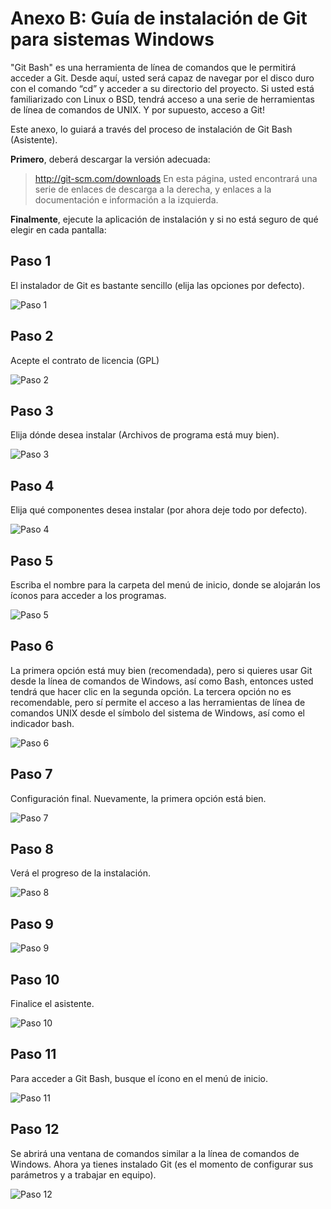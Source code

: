 ﻿# Anexo B: Guía de instalación de Git para sistemas Windows

"Git Bash" es una herramienta de línea de comandos que le permitirá acceder a Git.  Desde aquí, usted será capaz de navegar por el disco duro con el comando “cd” y acceder a su directorio del proyecto. Si usted está familiarizado con Linux o BSD, tendrá acceso a una serie de herramientas de línea de comandos de UNIX. Y por supuesto, acceso a Git!

Este anexo, lo guiará a través del proceso de instalación de Git Bash (Asistente).

**Primero**, deberá descargar la versión adecuada:

> http://git-scm.com/downloads
> En esta página, usted encontrará una serie de enlaces de descarga a la derecha, y enlaces a la documentación e información a la izquierda.

**Finalmente**, ejecute la aplicación de instalación y si no está seguro de qué elegir en cada pantalla:

## Paso 1
El instalador de Git es bastante sencillo (elija las opciones por defecto).

![Paso 1](/anexo_b_img/git_install_01.png)

## Paso 2
Acepte el contrato de licencia (GPL)

![Paso 2](/anexo_b_img/git_install_02.png)

## Paso 3
Elija dónde desea instalar (Archivos de programa está muy bien).

![Paso 3](/anexo_b_img/git_install_03.png)


## Paso 4
Elija qué componentes desea instalar (por ahora deje todo por defecto).

![Paso 4](/anexo_b_img/git_install_04.png)


## Paso 5
Escriba el nombre para la carpeta del menú de inicio, donde se alojarán los íconos para acceder a los programas.

![Paso 5](/anexo_b_img/git_install_05.png)


## Paso 6
La primera opción está muy bien (recomendada), pero si quieres usar Git desde la línea de comandos de Windows, así como Bash, entonces usted tendrá que hacer clic en la segunda opción. La tercera opción no es recomendable, pero sí permite el acceso a las herramientas de línea de comandos UNIX desde el símbolo del sistema de Windows, así como el indicador bash.

![Paso 6](/anexo_b_img/git_install_06.png)


## Paso 7
Configuración final. Nuevamente, la primera opción está bien.

![Paso 7](/anexo_b_img/git_install_07.png)


## Paso 8
Verá el progreso de la instalación.

![Paso 8](/anexo_b_img/git_install_08.png)


## Paso 9

![Paso 9](/anexo_b_img/git_install_09.png)


## Paso 10
Finalice el asistente.

![Paso 10](/anexo_b_img/git_install_10.png)


## Paso 11
Para acceder a Git Bash, busque el ícono en el menú de inicio.

![Paso 11](/anexo_b_img/git_install_11.png)


## Paso 12
Se abrirá una ventana de comandos similar a la línea de comandos de Windows.
Ahora ya tienes instalado Git (es el momento de configurar sus parámetros y a trabajar en equipo).

![Paso 12](/anexo_b_img/git_install_12.png)